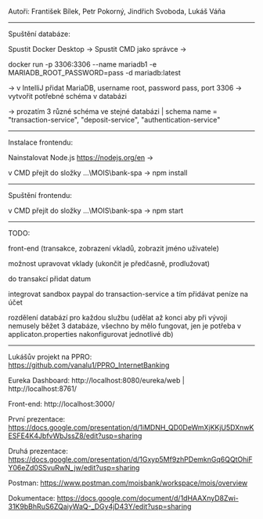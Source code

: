 Autoři: František Bílek, Petr Pokorný, Jindřich Svoboda, Lukáš Váňa

----------------------
Spuštění databáze:

Spustit Docker Desktop -> Spustit CMD jako správce ->

docker run -p 3306:3306 --name mariadb1 -e MARIADB_ROOT_PASSWORD=pass -d mariadb:latest

-> v IntelliJ přidat MariaDB, username root, password pass, port 3306 -> vytvořit potřebné schéma v databázi

-> prozatím 3 různé schéma ve stejné databázi | schema name = "transaction-service", "deposit-service", "authentication-service"

----------------------
Instalace frontendu:

Nainstalovat Node.js https://nodejs.org/en -> 

v CMD přejít do složky ...\MOIS\bank-spa -> npm install

----------------------
Spuštění frontendu:

v CMD přejít do složky ...\MOIS\bank-spa -> npm start

----------------------

TODO:

front-end (transakce, zobrazení vkladů, zobrazit jméno uživatele)

možnost upravovat vklady (ukončit je předčasně, prodlužovat)

do transakcí přidat datum

integrovat sandbox paypal do transaction-service  a tím přidávat peníze na účet

rozdělení databází pro každou službu (udělat až konci aby při vývoji nemusely běžet 3 databáze, všechno by mělo fungovat, jen je potřeba v applicaton.properties nakonfigurovat jednotlivé db)

----------------------

Lukášův projekt na PPRO: https://github.com/vanalu1/PPRO_InternetBanking

Eureka Dashboard: http://localhost:8080/eureka/web | http://localhost:8761/

Front-end: http://localhost:3000/

První prezentace: https://docs.google.com/presentation/d/1iMDNH_QD0DeWmXjKKjU5DXnwKESFE4K4JbfvWbJssZ8/edit?usp=sharing

Druhá prezentace: https://docs.google.com/presentation/d/1Gxyp5Mf9zhPDemknGq6QQtOhiFY06eZd0SSvuRwN_jw/edit?usp=sharing

Postman: https://www.postman.com/moisbank/workspace/mois/overview

Dokumentace: https://docs.google.com/document/d/1dHAAXnyD8Zwi-31K9bBhRuS6ZQaiyWaQ-_DGy4jD43Y/edit?usp=sharing
